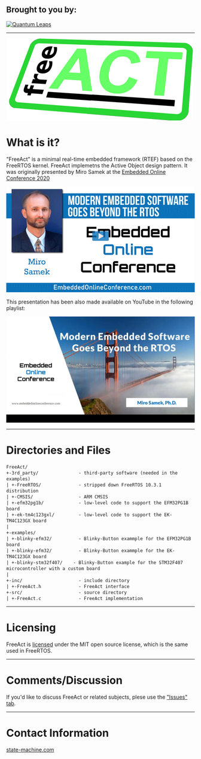 ## Brought to you by:
[![Quantum Leaps](https://www.state-machine.com/attachments/logo_ql_400.png)](https://www.state-machine.com)

---------------------------------------------------------------------
![FreeACT](img/FreeACT.png)

# What is it?
"FreeAct" is a minimal real-time embedded framework (RTEF) based on the
FreeRTOS kernel. FreeAct implemetns the Active Object design pattern.
It was originally presented by Miro Samek at the
[Embedded Online Conference 2020](https://www.embeddedonlineconference.com/session/Modern_Embedded_Software_Goes_Beyond_the_RTOS)

[![Miro Samek at Embedded Online Conference](img/EOC_Miro.png)](https://www.embeddedonlineconference.com/session/Modern_Embedded_Software_Goes_Beyond_the_RTOS)


This presentation has been also made available on YouTube in the following playlist:

[![Beyond the RTOS on YouTube](img/Beyond_the_RTOS.jpg)](https://www.youtube.com/playlist?list=PLPW8O6W-1chytjkg63-tM7MI0BvGxxPIP)


---------------------------------------------------------------------
# Directories and Files

```
FreeAct/
+-3rd_party/               - third-party software (needed in the examples)
| +-FreeRTOS/              - stripped down FreeRTOS 10.3.1 distribution
| +-CMSIS/                 - ARM CMSIS
| +-efm32pg1b/             - low-level code to support the EFM32PG1B board
| +-ek-tm4c123gxl/         - low-level code to support the EK-TM4C123GX board
|
+-examples/
| +-blinky-efm32/          - Blinky-Button exammple for the EFM32PG1B board
| +-blinky-efm32/          - Blinky-Button exammple for the EK-TM4C123GX board
| +-blinky-stm32f407/    - Blinky-Button example for the STM32F407 microcontroller with a custom board
|
+-inc/                     - include directory
| +-FreeAct.h              - FreeAct interface
+-src/                     - source directory
| +-FreeAct.c              - FreeAct implementation
```

---------------------------------------------------------------------
# Licensing
FreeAct is [licensed](LICENSE.txt) under the MIT open source license, which is the same
used in FreeRTOS.


---------------------------------------------------------------------
# Comments/Discussion
If you'd like to discuss FreeAct or related subjects, plese use the ["Issues" tab](https://github.com/QuantumLeaps/FreeAct/issues).


---------------------------------------------------------------------
# Contact Information

[state-machine.com](https://www.state-machine.com)

